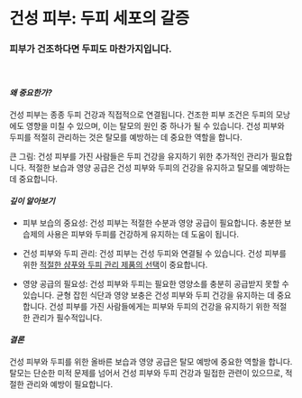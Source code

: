 
# 건성 피부: 두피 세포의 갈증

### 피부가 건조하다면 두피도 마찬가지입니다.   
　   
#### ***왜 중요한가?***    
건성 피부는 종종 두피 건강과 직접적으로 연결됩니다. 건조한 피부 조건은 두피의 모낭에도 영향을 미칠 수 있으며, 이는 탈모의 원인 중 하나가 될 수 있습니다. 건성 피부와 두피를 적절히 관리하는 것은 탈모를 예방하는 데 중요한 역할을 합니다. 

큰 그림: 건성 피부를 가진 사람들은 두피 건강을 유지하기 위한 추가적인 관리가 필요합니다. 적절한 보습과 영양 공급은 건성 피부와 두피의 건강을 유지하고 탈모를 예방하는 데 중요합니다. 

#### ***깊이 알아보기***

- 피부 보습의 중요성: 건성 피부는 적절한 수분과 영양 공급이 필요합니다. 충분한 보습제의 사용은 피부와 두피를 건강하게 유지하는 데 도움이 됩니다. 

- 건성 피부와 두피 관리: 건성 피부는 건성 두피와 연결될 수 있습니다. 건성 피부를 위한 [적절한 샴푸와 두피 관리 제품의 선택](/m03/m0304)이 중요합니다. 

- 영양 공급의 필요성: 건성 피부와 두피는 필요한 영양소를 충분히 공급받지 못할 수 있습니다. 균형 잡힌 식단과 영양 보충은 건성 피부와 두피 건강을 유지하는 데 중요합니다. 건성 피부를 가진 사람들에게는 피부와 두피의 건강을 유지하기 위한 적절한 관리가 필수적입니다. 

#### ***결론***   
건성 피부와 두피를 위한 올바른 보습과 영양 공급은 탈모 예방에 중요한 역할을 합니다. 탈모는 단순한 미적 문제를 넘어서 건성 피부와 두피 건강과 밀접한 관련이 있으므로, 적절한 관리와 예방이 필요합니다.
<!--stackedit_data:
eyJoaXN0b3J5IjpbMTQxNzM5NjA1NiwtMTU1OTU2MzM0Nl19
-->